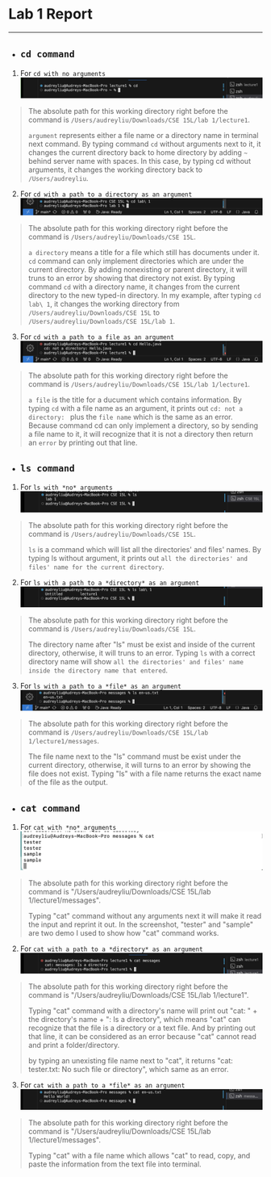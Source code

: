 # Lab 1 Report
***
* ## `cd command`
1. For `cd with no arguments`
![Image](cd.png)
> The absolute path for this working directory right before the command is `/Users/audreyliu/Downloads/CSE 15L/lab 1/lecture1`.
> 
> `argument` represents either a file name or a directory name in terminal next command. By typing command `cd` without arguments next to it, it changes the current directory back to home directory by adding `~` behind server name with spaces. In this case, by typing cd without arguments, it changes the working directory back to `/Users/audreyliu`.

2. For `cd with a path to a directory as an argument`
![Image](<cd directory.png>)
> The absolute path for this working directory right before the command is `/Users/audreyliu/Downloads/CSE 15L`.
>
> `a directory` means a title for a file which still has documents under it. `cd` command can only implement directories which are under the current directory. By adding nonexisting or parent directory, it will truns to an error by showing that directory not exist. By typing command `cd` with a directory name, it changes from the current directory to the new typed-in directory. In my example, after typing `cd lab\ 1`, it changes the working directory from `/Users/audreyliu/Downloads/CSE 15L` to `/Users/audreyliu/Downloads/CSE 15L/lab 1`.

3. For `cd with a path to a file as an argument`
![Image](<cd file.png>)
> The absolute path for this working directory right before the command is `/Users/audreyliu/Downloads/CSE 15L/lab 1/lecture1`.
> 
>  `a file` is the title for a ducument which contains information. By typing `cd` with a file name as an argument, it prints out `cd: not a directory: ` plus the `file name` which is the same as an error. Because command cd can only implement a directory, so by sending a file name to it, it will recognize that it is not a directory then return an `error` by printing out that line.

* ## `ls command`
1. For `ls with *no* arguments`
![Image](ls.png)
> The absolute path for this working directory right before the command is `/Users/audreyliu/Downloads/CSE 15L`.
> 
> `ls` is a command which will list all the directories' and files' names. By typing ls without argument, it prints out `all the directories' and files' name for the current directory`. 

2. For `ls with a path to a *directory* as an argument`
![Image](<ls directory.png>)
>The absolute path for this working directory right before the command is `/Users/audreyliu/Downloads/CSE 15L`.
>
>The directory name after "ls" must be exist and inside of the current directory, otherwise, it will truns to an error. Typing `ls` with a correct directory name will show `all the directories' and files' name inside the directory name that entered`.

3. For `ls with a path to a *file* as an argument`
![Image](<ls file.png>)
> The absolute path for this working directory right before the command is `/Users/audreyliu/Downloads/CSE 15L/lab 1/lecture1/messages`.
>
> The file name next to the "ls" command must be exist under the current directory, otherwise, it will turns to an error by showing the file does not exist. Typing "ls" with a file name returns the exact name of the file as the output. 

* ## `cat command`
1. For `cat with *no* arguments`
![Image](cat.png)
> The absolute path for this working directory right before the command is "/Users/audreyliu/Downloads/CSE 15L/lab 1/lecture1/messages".
>
> Typing "cat" command without any arguments next it will make it read the input and reprint it out. In the screenshot, "tester" and "sample" are two demo I used to show how "cat" command works. 

2. For `cat with a path to a *directory* as an argument`
![Image](<cat directory.png>)
> The absolute path for this working directory right before the command is "/Users/audreyliu/Downloads/CSE 15L/lab 1/lecture1".
>
> Typing "cat" command with a directory's name will print out "cat: " + the directory's name + ": Is a directory", which means "cat" can recognize that the file is a directory or a text file. And by printing out that line, it can be considered as an error because "cat" cannot read and print a folder/directory.
>
> by typing an unexisting file name next to "cat", it returns "cat: tester.txt: No such file or directory", which same as an error.

3. For `cat with a path to a *file* as an argument`
![Image](<cat file.png>)
> The absolute path for this working directory right before the command is "/Users/audreyliu/Downloads/CSE 15L/lab 1/lecture1/messages".
>
> Typing "cat" with a file name which allows "cat" to read, copy, and paste the information from the text file into terminal. 
